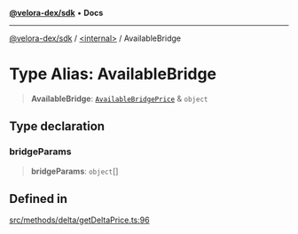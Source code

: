 [**@velora-dex/sdk**](../../README.md) • **Docs**

***

[@velora-dex/sdk](../../globals.md) / [\<internal\>](../README.md) / AvailableBridge

# Type Alias: AvailableBridge

> **AvailableBridge**: [`AvailableBridgePrice`](AvailableBridgePrice.md) & `object`

## Type declaration

### bridgeParams

> **bridgeParams**: `object`[]

## Defined in

[src/methods/delta/getDeltaPrice.ts:96](https://github.com/VeloraDEX/sdk/blob/feat/extend_delta_orders_filtering/src/methods/delta/getDeltaPrice.ts#L96)
